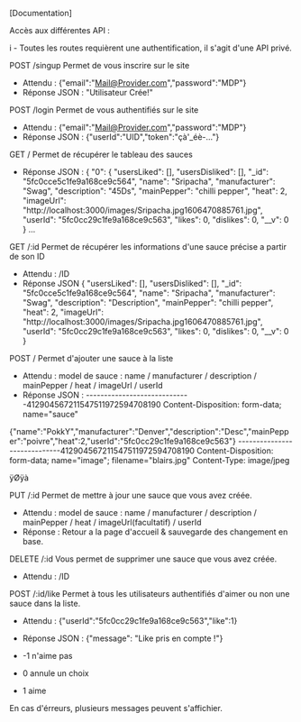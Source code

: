 [Documentation]

Accès aux différentes API :

i - Toutes les routes requièrent une authentification, il s'agit d'une API privé.

POST /singup
Permet de vous inscrire sur le site
- Attendu : {"email":"Mail@Provider.com","password":"MDP"}
- Réponse JSON : "Utilisateur Crée!"

POST /login
Permet de vous authentifiés sur le site
- Attendu : {"email":"Mail@Provider.com","password":"MDP"}
- Réponse JSON : {"userId":"UID","token":"çà'_éè-..."}

GET /
Permet de récupérer le tableau des sauces
- Réponse JSON : {
	"0": {
		"usersLiked": [],
		"usersDisliked": [],
		"_id": "5fc0cce5c1fe9a168ce9c564",
		"name": "Sripacha",
		"manufacturer": "Swag",
		"description": "45Ds",
		"mainPepper": "chilli pepper",
		"heat": 2,
		"imageUrl": "http://localhost:3000/images/Sripacha.jpg1606470885761.jpg",
		"userId": "5fc0cc29c1fe9a168ce9c563",
		"likes": 0,
		"dislikes": 0,
		"__v": 0
	} ...

GET /:id
Permet de récupérer les informations d'une sauce précise a partir de son ID
- Attendu : /ID
- Réponse JSON {
	"usersLiked": [],
	"usersDisliked": [],
	"_id": "5fc0cce5c1fe9a168ce9c564",
	"name": "Sripacha",
	"manufacturer": "Swag",
	"description": "Description",
	"mainPepper": "chilli pepper",
	"heat": 2,
	"imageUrl": "http://localhost:3000/images/Sripacha.jpg1606470885761.jpg",
	"userId": "5fc0cc29c1fe9a168ce9c563",
	"likes": 0,
	"dislikes": 0,
	"__v": 0
}

POST /
Permet d'ajouter une sauce à la liste
- Attendu : model de sauce : name / manufacturer / description / mainPepper / heat / imageUrl / userId
- Réponse JSON :
-----------------------------412904567211547511972594708190
Content-Disposition: form-data; name="sauce"

{"name":"PokkY","manufacturer":"Denver","description":"Desc","mainPepper":"poivre","heat":2,"userId":"5fc0cc29c1fe9a168ce9c563"}
-----------------------------412904567211547511972594708190
Content-Disposition: form-data; name="image"; filename="blairs.jpg"
Content-Type: image/jpeg

ÿØÿà

PUT /:id
Permet de mettre à jour une sauce que vous avez créée.
- Attendu : model de sauce : name / manufacturer / description / mainPepper / heat / imageUrl(facultatif) / userId
- Réponse : Retour a la page d'accueil & sauvegarde des changement en base.

DELETE /:id
Vous permet de supprimer une sauce que vous avez créée.
- Attendu : /ID

POST /:id/like
Permet à tous les utilisateurs authentifiés d'aimer ou non une sauce dans la liste.
- Attendu : {"userId":"5fc0cc29c1fe9a168ce9c563","like":1}
- Réponse JSON : {"message": "Like pris en compte !"}

- -1 n'aime pas
- 0 annule un choix
- 1 aime

En cas d'érreurs, plusieurs messages peuvent s'affichier.